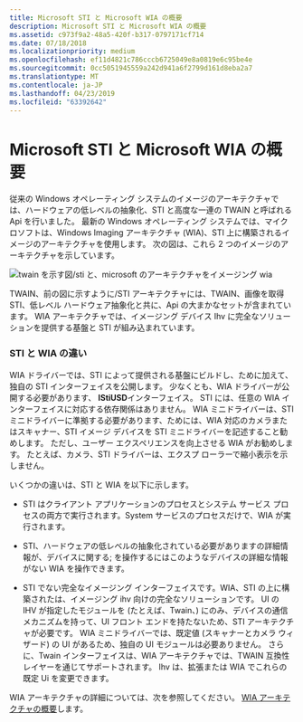 ```yaml
---
title: Microsoft STI と Microsoft WIA の概要
description: Microsoft STI と Microsoft WIA の概要
ms.assetid: c973f9a2-48a5-420f-b317-0797171cf714
ms.date: 07/18/2018
ms.localizationpriority: medium
ms.openlocfilehash: ef11d4821c786cccb6725049e8a0819e6c95be4e
ms.sourcegitcommit: 0cc5051945559a242d941a6f2799d161d8eba2a7
ms.translationtype: MT
ms.contentlocale: ja-JP
ms.lasthandoff: 04/23/2019
ms.locfileid: "63392642"
---
```

# <a name="overview-of-microsoft-sti-and-microsoft-wia"></a>Microsoft STI と Microsoft WIA の概要

従来の Windows オペレーティング システムのイメージのアーキテクチャでは、ハードウェアの低レベルの抽象化、STI と高度な一連の TWAIN と呼ばれる Api を行いました。 最新の Windows オペレーティング システムでは、マイクロソフトは、Windows Imaging アーキテクチャ (WIA)、STI 上に構築されるイメージのアーキテクチャを使用します。 次の図は、これら 2 つのイメージのアーキテクチャを示しています。

![twain を示す図/sti と、microsoft のアーキテクチャをイメージング wia](images/sti-wia.png)

TWAIN、前の図に示すように/STI アーキテクチャには、TWAIN、画像を取得 STI、低レベル ハードウェア抽象化と共に、Api の大まかなセットが含まれています。 WIA アーキテクチャでは、イメージング デバイス Ihv に完全なソリューションを提供する基盤と STI が組み込まれています。

### <a name="differences-between-sti-and-wia"></a>STI と WIA の違い

WIA ドライバーでは、STI によって提供される基盤にビルドし、ために加えて、独自の STI インターフェイスを公開します。 少なくとも、WIA ドライバーが公開する必要があります、 **IStiUSD**インターフェイス。 STI には、任意の WIA インターフェイスに対応する依存関係はありません。 WIA ミニドライバーは、STI ミニドライバーに準拠する必要があります、ためには、WIA 対応のカメラまたはスキャナー、STI イメージ デバイスを STI ミニドライバーを記述すること勧めします。 ただし、ユーザー エクスペリエンスを向上させる WIA がお勧めします。 たとえば、カメラ、STI ドライバーは、エクスプ ローラーで縮小表示を示しません。

いくつかの違いは、STI と WIA を以下に示します。

-   STI はクライアント アプリケーションのプロセスとシステム サービス プロセスの両方で実行されます。System サービスのプロセスだけで、WIA が実行されます。

-   STI、ハードウェアの低レベルの抽象化されている必要がありますの詳細情報が、デバイスに関する; を操作するにはこのようなデバイスの詳細な情報がない WIA を操作できます。

-   STI でない完全なイメージング インターフェイスです。WIA、STI の上に構築されたは、イメージング ihv 向けの完全なソリューションです。 UI の IHV が指定したモジュールを (たとえば、Twain、) にのみ、デバイスの通信メカニズムを持って、UI フロント エンドを持たないため、STI アーキテクチャが必要です。 WIA ミニドライバーでは、既定値 (スキャナーとカメラ ウィザード) の UI があるため、独自の UI モジュールは必要ありません。 さらに、Twain インターフェイスは、WIA アーキテクチャでは、TWAIN 互換性レイヤーを通じてサポートされます。 Ihv は、拡張または WIA でこれらの既定 Ui を変更できます。

WIA アーキテクチャの詳細については、次を参照してください。 [WIA アーキテクチャの概要](wia-architecture-overview.md)します。

 

 




